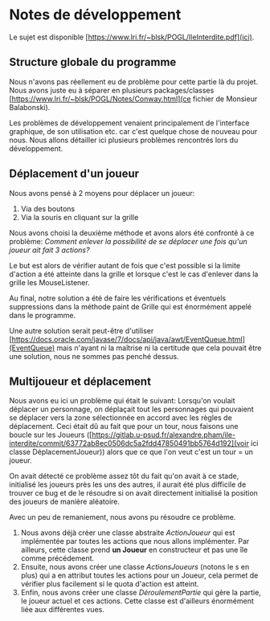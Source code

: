 # Notes de développement

Le sujet est disponible [https://www.lri.fr/~blsk/POGL/IleInterdite.pdf](ici).

## Structure globale du programme

Nous n'avons pas réellement eu de problème pour cette partie là du projet. Nous avons juste eu à séparer en plusieurs packages/classes [https://www.lri.fr/~blsk/POGL/Notes/Conway.html](ce fichier de Monsieur Balabonski).

Les problèmes de développement venaient principalement de l'interface graphique, de son utilisation etc. car c'est quelque chose de nouveau pour nous.
Nous allons détailler ici plusieurs problèmes rencontrés lors du développement.

## Déplacement d'un joueur

Nous avons pensé à 2 moyens pour déplacer un joueur:
1. Via des boutons
2. Via la souris en cliquant sur la grille

Nous avons choisi la deuxième méthode et avons alors été confronté à ce problème: *Comment enlever la possibilité de se déplacer une fois qu'un joueur ait fait 3 actions?*

Le but est alors de vérifier autant de fois que c'est possible si la limite d'action a été atteinte dans la grille et lorsque c'est le cas d'enlever dans la grille les MouseListener.

Au final, notre solution a été de faire les vérifications et éventuels suppressions dans la méthode paint de Grille qui est énormément appelé dans le programme.

Une autre solution serait peut-être d'utiliser [https://docs.oracle.com/javase/7/docs/api/java/awt/EventQueue.html](EventQueue) mais n'ayant ni la maîtrise ni la certitude que cela pouvait être une solution, nous ne sommes pas penché dessus.

## Multijoueur et déplacement

Nous avons eu ici un problème qui était le suivant: Lorsqu'on voulait déplacer un personnage, on déplaçait tout les personnages qui pouvaient se déplacer vers la zone sélectionnée en accord avec les règles de déplacement. Ceci était dû au fait que pour un tour, nous faisons une boucle sur les Joueurs ([https://gitlab.u-psud.fr/alexandre.pham/ile-interdite/commit/63772ab8ec0506dc5a2fdd47850491bb5764d192](voir ici classe DéplacementJoueur)) alors que ce que l'on veut c'est un tour = un joueur.

On avait détecté ce problème assez tôt du fait qu'on avait à ce stade, initialisé les joueurs près les uns des autres, il aurait été plus difficile de trouver ce bug et de le résoudre si on avait directement initialisé la position des joueurs de manière aléatoire.

Avec un peu de remaniement, nous avons pu résoudre ce problème.
1. Nous avons déjà créer une classe abstraite *ActionJoueur* qui est implémentée par toutes les actions que nous allons implémenter. Par ailleurs, cette classe prend **un Joueur** en constructeur et pas une île comme précédement.
2. Ensuite, nous avons créer une classe *ActionsJoueurs* (notons le s en plus) qui a en attribut toutes les actions pour un Joueur, cela permet de vérifier plus facilement si le quota d'action est atteint.
3. Enfin, nous avons créer une classe *DéroulementPartie* qui gère la partie, le joueur actuel et ces actions. Cette classe est d'ailleurs énormément liée aux différentes vues.



